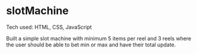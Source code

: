 # slotMachine

Tech used: HTML, CSS, JavaScript

Built a simple slot machine with minimum 5 items per reel and 3 reels where the user should be able to bet min or max and have their total update.
